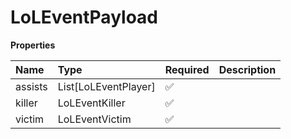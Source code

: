 # LoLEventPayload

**Properties**

| Name    | Type                 | Required | Description |
| :------ | :------------------- | :------- | :---------- |
| assists | List[LoLEventPlayer] | ✅       |             |
| killer  | LoLEventKiller       | ✅       |             |
| victim  | LoLEventVictim       | ✅       |             |
